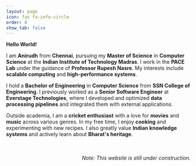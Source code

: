 ```yaml
---
layout: page
icon: fas fa-info-circle
order: 0
show_tab: false
---
```


**Hello World!**

I am **Anirudh** from **Chennai**, pursuing my **Master of Science** in **Computer Science** at the **Indian Institute of Technology Madras**. I work in the **PACE Lab** under the guidance of **Professor Rupesh Nasre**. My interests include **scalable computing** and **high-performance systems**.

I hold a **Bachelor of Engineering** in **Computer Science** from **SSN College of Engineering**. I previously worked as a **Senior Software Engineer** at **Everstage Technologies**, where I developed and optimized **data processing pipelines** and integrated them with external applications.

Outside academia, I am a **cricket enthusiast** with a love for **movies** and **music** across various genres. In my free time, I enjoy **cooking** and experimenting with new recipes. I also greatly value **Indian knowledge systems** and actively learn about **Bharat's heritage**.

<div style="margin-top: 48px ; text-align: right">
    <em>Note: This website is still under construction.</em>
</div>
